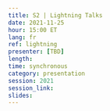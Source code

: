 ```yaml
---
title: S2 | Lightning Talks
date: 2021-11-25
hour: 15:00 ET
lang: fr
ref: lightning
presenter: [TBD]
length:
time: synchronous
category: presentation
session: 2021
session_link:
slides:
---
```

